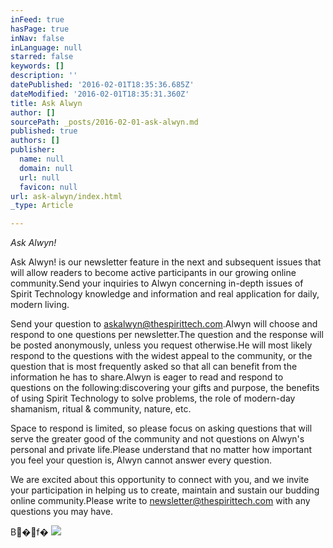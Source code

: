 ```yaml
---
inFeed: true
hasPage: true
inNav: false
inLanguage: null
starred: false
keywords: []
description: ''
datePublished: '2016-02-01T18:35:36.685Z'
dateModified: '2016-02-01T18:35:31.360Z'
title: Ask Alwyn
author: []
sourcePath: _posts/2016-02-01-ask-alwyn.md
published: true
authors: []
publisher:
  name: null
  domain: null
  url: null
  favicon: null
url: ask-alwyn/index.html
_type: Article

---
```

_Ask Alwyn!_

Ask Alwyn! is our
newsletter feature in the next and subsequent issues that will allow readers to
become active participants in our growing online community.Send your inquiries to Alwyn concerning
in-depth issues of Spirit Technology knowledge and information and real application
for daily, modern living.

Send your question to [askalwyn@thespirittech.com][0].Alwyn will choose and respond to one
questions per newsletter.The question
and the response will be posted anonymously, unless you request otherwise.He will most likely respond to the questions
with the widest appeal to the community, or the question that is most
frequently asked so that all can benefit from the information he has to
share.Alwyn is eager to read and
respond to questions on the following:discovering your gifts and purpose, the benefits of using Spirit
Technology to solve problems, the role of modern-day shamanism, ritual &
community, nature, etc.

Space to respond is limited, so please focus on asking
questions that will serve the greater good of the community and not questions
on Alwyn's personal and private life.Please understand that no matter how important you feel your question
is, Alwyn cannot answer every question.

We are excited about this opportunity to connect with you, and
we invite your participation in helping us to create, maintain and sustain our
budding online community.Please write
to [newsletter@thespirittech.com][1] with any questions
you may have.

B�f�
![](https://the-grid-user-content.s3-us-west-2.amazonaws.com/c395d6b2-4379-4391-a18b-f3116835f507.jpg)

[0]: askalwyn@thespirittech.com
[1]: null